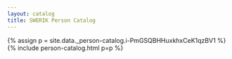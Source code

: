 ```yaml
---
layout: catalog
title: SWERIK Person Catalog
---
```

{% assign p = site.data._person-catalog.i-PmGSQBHHuxkhxCeK1qzBV1 %}
{% include person-catalog.html p=p %}

